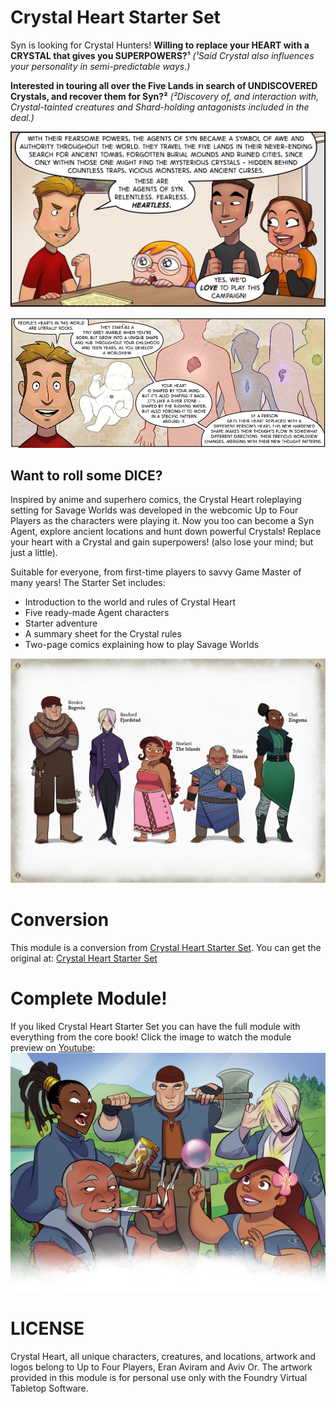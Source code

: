 # Crystal Heart Starter Set
Syn is looking for Crystal Hunters!
**Willing to replace your HEART with a CRYSTAL that gives you SUPERPOWERS?¹**
*(¹Said Crystal also influences your personality in semi-predictable ways.)*

**Interested in touring all over the Five Lands in search of UNDISCOVERED Crystals, and recover them for Syn?²**
*(²Discovery of, and interaction with, Crystal-tainted creatures and Shard-holding antagonists included in the deal.)*

<p align="center">
  <img width="800" src="assets/arts/01.webp">
</p>

<p align="center">
  <img width="800" src="assets/arts/16.webp">
</p>

## Want to roll some DICE?
Inspired by anime and superhero comics, the Crystal Heart roleplaying setting for Savage Worlds was developed in the webcomic Up to Four Players as the characters were playing it. Now you too can become a Syn Agent, explore ancient locations and hunt down powerful Crystals! Replace your heart with a Crystal and gain superpowers! (also lose your mind; but just a little).

Suitable for everyone, from first-time players to savvy Game Master of many years!
The Starter Set includes:
- Introduction to the world and rules of Crystal Heart
- Five ready-made Agent characters
- Starter adventure
- A summary sheet for the Crystal rules
- Two-page comics explaining how to play Savage Worlds

<p align="center">
  <img width="600" src="assets/arts/02-02-Third-five-lands.webp">
</p>

# Conversion
This module is a conversion from [Crystal Heart Starter Set](https://www.drivethrurpg.com/product/254714). You can get the original at: 
[Crystal Heart Starter Set](https://www.drivethrurpg.com/product/254714)

# Complete Module!
If you liked Crystal Heart Starter Set you can have the full module with everything from the core book! Click the image to watch the module preview on [Youtube](https://youtu.be/EX-YaEYc5Bk):
[![Full Module Preview](assets/arts/02-01-Header-agents.webp)](https://youtu.be/EX-YaEYc5Bk)

# LICENSE
Crystal Heart, all unique characters, creatures, and locations, artwork and logos belong to Up to Four Players, Eran Aviram and Aviv Or. The artwork provided in this module is for personal use only with the Foundry Virtual Tabletop Software.